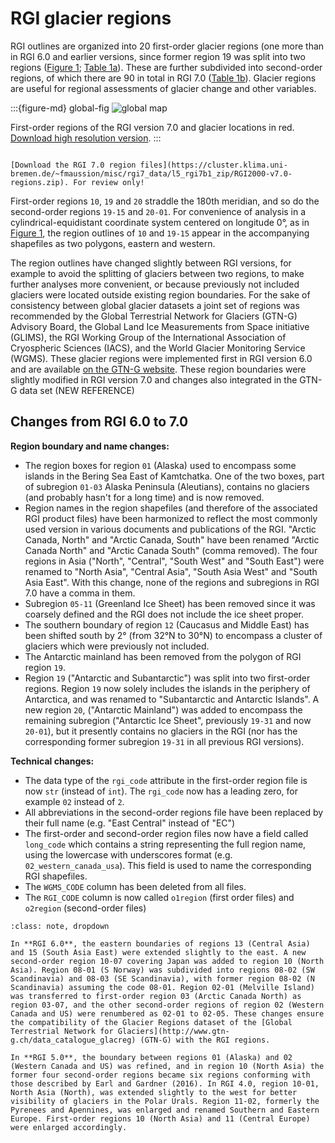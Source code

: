 # RGI glacier regions

RGI outlines are organized into 20 first-order glacier regions (one more than in RGI 6.0 and earlier versions, since former region 19 was split into two regions ([Figure 1](global-fig); [Table 1a](o1-regions-table)). These are further subdivided into second-order regions, of which there are 90 in total in RGI 7.0 ([Table 1b](o2-regions-table)). Glacier regions are useful for regional assessments of glacier change and other variables.

:::{figure-md} global-fig
<img src="https://cluster.klima.uni-bremen.de/~fmaussion/misc/rgi7_data/l3_rgi7a_plots/global_map_small.jpeg" alt="global map" class="bg-primary mb-1">

First-order regions of the RGI version 7.0 and glacier locations in red. [Download high resolution version](https://cluster.klima.uni-bremen.de/~fmaussion/misc/rgi7_data/l3_rgi7a_plots/global_map.png).
:::

```{admonition} Data download

[Download the RGI 7.0 region files](https://cluster.klima.uni-bremen.de/~fmaussion/misc/rgi7_data/l5_rgi7b1_zip/RGI2000-v7.0-regions.zip). For review only!
```

First-order regions `10`, `19` and `20` straddle the 180th meridian, and so do the second-order regions `19-15` and `20-01`. For convenience of analysis in a cylindrical-equidistant coordinate system centered on longitude 0°, as in [Figure 1](global-fig), the region outlines of `10` and `19-15` appear in the accompanying shapefiles as two polygons, eastern and western. 

The region outlines have changed slightly between RGI versions, for example to avoid the splitting of glaciers between two regions, to make further analyses more convenient, or because previously not included glaciers were located outside existing region boundaries. For the sake of consistency between global glacier datasets a joint set of regions was recommended by the Global Terrestrial Network for Glaciers (GTN-G) Advisory Board, the Global Land Ice Measurements from Space initiative (GLIMS), the RGI Working Group of the International Association of Cryospheric Sciences (IACS), and the World Glacier Monitoring Service (WGMS). These glacier regions were implemented first in RGI version 6.0 and are available [on the GTN-G website](https://www.gtn-g.ch/data_catalogue_glacreg). These region boundaries were slightly modified in RGI version 7.0 and changes also integrated in the GTN-G data set (NEW REFERENCE)


## Changes from RGI 6.0 to 7.0

**Region boundary and name changes:**

- The region boxes for region `01` (Alaska) used to encompass some islands in the Bering Sea East of Kamtchatka. One of the two boxes, part of subregion `01-03` Alaska Peninsula (Aleutians), contains no glaciers (and probably hasn't for a long time) and is now removed.
- Region names in the region shapefiles (and therefore of the associated RGI product files) have been harmonized to reflect the most commonly used version in various documents and publications of the RGI. "Arctic Canada, North" and "Arctic Canada, South" have been renamed "Arctic Canada North" and "Arctic Canada South" (comma removed). The four regions in Asia ("North", "Central", "South West" and "South East") were renamed to "North Asia", "Central Asia", "South Asia West" and "South Asia East". With this change, none of the regions and subregions in RGI 7.0 have a comma in them.
- Subregion `05-11` (Greenland Ice Sheet) has been removed since it was coarsely defined and the RGI does not include the ice sheet proper.
- The southern boundary of region `12` (Caucasus and Middle East) has been shifted south by 2° (from 32°N to 30°N) to encompass a cluster of glaciers which were previously not included.
- The Antarctic mainland has been removed from the polygon of RGI region `19`. 
- Region `19` ("Antarctic and Subantarctic") was split into two first-order regions. Region `19` now solely includes the islands in the periphery of Antarctica, and was renamed to "Subantarctic and Antarctic Islands". A new region `20`, ("Antarctic Mainland") was added to encompass the remaining subregion ("Antarctic Ice Sheet", previously `19-31` and now `20-01`), but it presently contains no glaciers in the RGI (nor has the corresponding former subregion `19-31` in all previous RGI versions).

**Technical changes:**

- The data type of the `rgi_code` attribute in the first-order region file is now `str` (instead of `int`). The `rgi_code` now has a leading zero, for example `02` instead of `2`.
- All abbreviations in the second-order regions file have been replaced by their full name (e.g. "East Central" instead of "EC")
- The first-order and second-order region files now have a field called `long_code` which contains a string representing the full region name, using the lowercase with underscores format (e.g. `02_western_canada_usa`). This field is used to name the corresponding RGI shapefiles.
- The `WGMS_CODE` column has been deleted from all files.
- The `RGI_CODE` column is now called `o1region` (first order files) and `o2region` (second-order files)


```{admonition} Additional details: RGI regions version history
:class: note, dropdown

In **RGI 6.0**, the eastern boundaries of regions 13 (Central Asia) and 15 (South Asia East) were extended slightly to the east. A new second-order region 10-07 covering Japan was added to region 10 (North Asia). Region 08-01 (S Norway) was subdivided into regions 08-02 (SW Scandinavia) and 08-03 (SE Scandinavia), with former region 08-02 (N Scandinavia) assuming the code 08-01. Region 02-01 (Melville Island) was transferred to first-order region 03 (Arctic Canada North) as region 03-07, and the other second-order regions of region 02 (Western Canada and US) were renumbered as 02-01 to 02-05. These changes ensure the compatibility of the Glacier Regions dataset of the [Global Terrestrial Network for Glaciers](http://www.gtn-g.ch/data_catalogue_glacreg) (GTN-G) with the RGI regions.

In **RGI 5.0**, the boundary between regions 01 (Alaska) and 02 (Western Canada and US) was refined, and in region 10 (North Asia) the former four second-order regions became six regions conforming with those described by Earl and Gardner (2016). In RGI 4.0, region 10-01, North Asia (North), was extended slightly to the west for better visibility of glaciers in the Polar Urals. Region 11-02, formerly the Pyrenees and Apennines, was enlarged and renamed Southern and Eastern Europe. First-order regions 10 (North Asia) and 11 (Central Europe) were enlarged accordingly.
```
